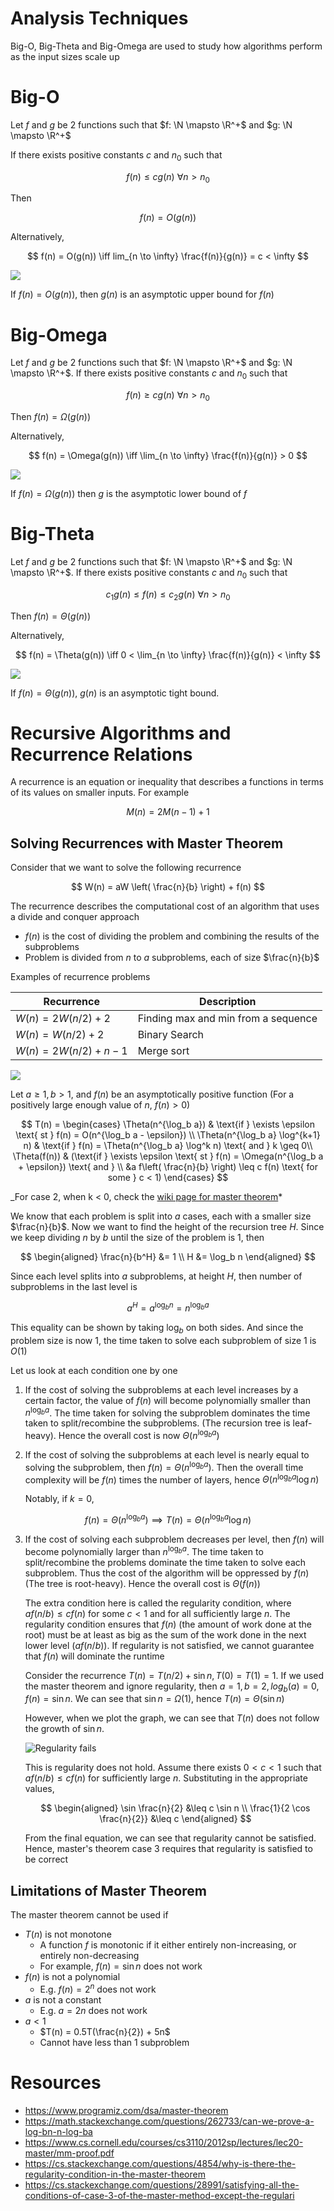 # Analysis Techniques

Big-O, Big-Theta and Big-Omega are used to study how algorithms perform as the input sizes scale up

# Big-O

Let $f$ and $g$ be 2 functions such that $f: \N \mapsto \R^+$ and $g: \N \mapsto \R^+$

If there exists positive constants $c$ and $n_0$ such that

$$
f(n) \leq c g(n) \ \forall n > n_0
$$

Then

$$
f(n) = O(g(n))
$$

Alternatively,

$$
f(n) = O(g(n)) \iff lim_{n \to \infty} \frac{f(n)}{g(n)} = c < \infty
$$

![](https://media.geeksforgeeks.org/wp-content/cdn-uploads/20200807150308/3363.png)

If $f(n) = O(g(n))$, then $g(n)$ is an asymptotic upper bound for $f(n)$

# Big-Omega

Let $f$ and $g$ be 2 functions such that $f: \N \mapsto \R^+$ and $g: \N \mapsto \R^+$. If there exists positive constants $c$ and $n_0$ such that

$$
f(n) \geq c g(n) \ \forall n > n_0
$$

Then $f(n) = \Omega(g(n))$

Alternatively,

$$
f(n) = \Omega(g(n)) \iff \lim_{n \to \infty} \frac{f(n)}{g(n)} > 0
$$

![](https://media.geeksforgeeks.org/wp-content/cdn-uploads/20200807150659/3611.png)

If $f(n) = \Omega(g(n))$ then $g$ is the asymptotic lower bound of $f$

# Big-Theta

Let $f$ and $g$ be 2 functions such that $f: \N \mapsto \R^+$ and $g: \N \mapsto \R^+$. If there exists positive constants $c$ and $n_0$ such that

$$
c_1 g(n) \leq f(n) \leq c_2 g(n) \ \forall n > n_0
$$

Then $f(n) = \Theta(g(n))$

Alternatively,

$$
f(n) = \Theta(g(n)) \iff 0 < \lim_{n \to \infty} \frac{f(n)}{g(n)} < \infty
$$

![](https://cdn.kastatic.org/ka-perseus-images/c14a48f24cae3fd563cb3627ee2a74f56c0bcef6.png)

If $f(n) = \Theta(g(n))$, $g(n)$ is an asymptotic tight bound.

# Recursive Algorithms and Recurrence Relations

A recurrence is an equation or inequality that describes a functions in terms of its values on smaller inputs. For example

$$
M(n) = 2M(n-1) + 1
$$

## Solving Recurrences with Master Theorem

Consider that we want to solve the following recurrence

$$
W(n) = aW \left( \frac{n}{b} \right) + f(n)
$$

The recurrence describes the computational cost of an algorithm that uses a divide and conquer approach

- $f(n)$ is the cost of dividing the problem and combining the results of the subproblems
- Problem is divided from $n$ to $a$ subproblems, each of size $\frac{n}{b}$

Examples of recurrence problems

| Recurrence               | Description                         |
| ------------------------ | ----------------------------------- |
| $W(n) = 2W(n/2) + 2$     | Finding max and min from a sequence |
| $W(n) = W(n/2) + 2$      | Binary Search                       |
| $W(n) = 2W(n/2) + n - 1$ | Merge sort                          |

![](https://media.geeksforgeeks.org/wp-content/uploads/AlgoAnalysis.png)

Let $a \geq 1, b > 1$, and $f(n)$ be an asymptotically positive function (For a positively large enough value of $n$, $f(n) > 0$)

$$
T(n) = \begin{cases}
\Theta(n^{\log_b a}) & \text{if } \exists \epsilon \text{ st } f(n) = O(n^{\log_b a - \epsilon}) \\
\Theta(n^{\log_b a} \log^{k+1} n) & \text{if } f(n) = \Theta(n^{\log_b a} \log^k n) \text{ and } k \geq 0\\
\Theta(f(n)) & (\text{if } \exists \epsilon \text{ st } f(n) = \Omega(n^{\log_b a + \epsilon}) \text{ and } \\
&a f\left( \frac{n}{b} \right) \leq c f(n) \text{ for some } c < 1)
\end{cases}
$$

_For case 2, when k < 0, check the [wiki page for master theorem](<https://en.wikipedia.org/wiki/Master_theorem_(analysis*of_algorithms)>)*

We know that each problem is split into $a$ cases, each with a smaller size $\frac{n}{b}$. Now we want to find the height of the recursion tree $H$. Since we keep dividing $n$ by $b$ until the size of the problem is $1$, then

$$
\begin{aligned}
\frac{n}{b^H} &= 1 \\
H &= \log_b n
\end{aligned}
$$

Since each level splits into $a$ subproblems, at height $H$, then number of subproblems in the last level is

$$
a^H = a^{\log_b n} = n^{\log_b a}
$$

This equality can be shown by taking $\log_b$ on both sides. And since the problem size is now $1$, the time taken to solve each subproblem of size $1$ is $O(1)$

Let us look at each condition one by one

1. If the cost of solving the subproblems at each level increases by a certain factor, the value of $f(n)$ will become polynomially smaller than $n^{\log_b a}$. The time taken for solving the subproblem dominates the time taken to split/recombine the subproblems. (The recursion tree is leaf-heavy). Hence the overall cost is now $\Theta(n^{\log_b a})$

2. If the cost of solving the subproblems at each level is nearly equal to solving the subproblem, then $f(n) = \Theta(n^{\log_b a})$. Then the overall time complexity will be $f(n)$ times the number of layers, hence $\Theta(n^{\log_b a} \log n)$

   Notably, if $k = 0$,

$$
f(n) = \Theta(n^{\log_b a}) \implies T(n) = \Theta(n^{\log_b a} \log n)
$$

3. If the cost of solving each subproblem decreases per level, then $f(n)$ will become polynomially larger than $n^{\log_b a}$. The time taken to split/recombine the problems dominate the time taken to solve each subproblem. Thus the cost of the algorithm will be oppressed by $f(n)$ (The tree is root-heavy). Hence the overall cost is $\Theta(f(n))$

   The extra condition here is called the regularity condition, where $a f(n/b) \leq c f(n)$ for some $c < 1$ and for all sufficiently large $n$. The regularity condition ensures that $f(n)$ (the amount of work done at the root) must be at least as big as the sum of the work done in the next lower level ($a f(n/b)$). If regularity is not satisfied, we cannot guarantee that $f(n)$ will dominate the runtime

   Consider the recurrence $T(n) = T(n/2) + \sin n, T(0) = T(1) = 1$. If we used the master theorem and ignore regularity, then $a = 1, b = 2, log_b(a) = 0, f(n) = \sin n$. We can see that $\sin n = \Omega(1)$, hence $T(n) = \Theta(\sin n)$

   However, when we plot the graph, we can see that $T(n)$ does not follow the growth of $\sin n$.

   ![Regularity fails](/public/regularity_condition_fails.png)

   This is regularity does not hold. Assume there exists $0 < c < 1$ such that $a f(n/b) \leq c f(n)$ for sufficiently large $n$. Substituting in the appropriate values,

   $$
   \begin{aligned}
       \sin \frac{n}{2} &\leq c \sin n \\
       \frac{1}{2 \cos \frac{n}{2}} &\leq c
   \end{aligned}
   $$

   From the final equation, we can see that regularity cannot be satisfied. Hence, master's theorem case 3 requires that regularity is satisfied to be correct

## Limitations of Master Theorem

The master theorem cannot be used if

- $T(n)$ is not monotone
  - A function $f$ is monotonic if it either entirely non-increasing, or entirely non-decreasing
  - For example, $f(n) = \sin n$ does not work
- $f(n)$ is not a polynomial
  - E.g. $f(n) = 2^n$ does not work
- $a$ is not a constant
  - E.g. $a = 2n$ does not work
- $a < 1$
  - $T(n) = 0.5T(\frac{n}{2}) + 5n$
  - Cannot have less than 1 subproblem

# Resources

- https://www.programiz.com/dsa/master-theorem
- https://math.stackexchange.com/questions/262733/can-we-prove-a-log-bn-n-log-ba
- https://www.cs.cornell.edu/courses/cs3110/2012sp/lectures/lec20-master/mm-proof.pdf
- https://cs.stackexchange.com/questions/4854/why-is-there-the-regularity-condition-in-the-master-theorem
- https://cs.stackexchange.com/questions/28991/satisfying-all-the-conditions-of-case-3-of-the-master-method-except-the-regulari
